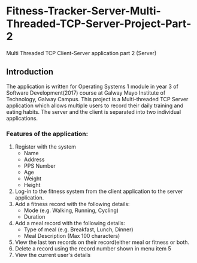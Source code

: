 # Fitness-Tracker-Server-Multi-Threaded-TCP-Server-Project-Part-2
Multi Threaded TCP Client-Server application part 2 (Server)
## Introduction
The application is written for Operating Systems 1 module in year 3 of Software Development(2017) course at Galway Mayo Institute of Technology, Galway Campus.
This project is a Multi-threaded TCP Server application which allows multiple users to record their daily training and eating habits.
The server and the client is separated into two individual applications.
### Features of the application:
1. Register with the system
	* Name
	* Address
	* PPS Number
	* Age
	* Weight
	* Height
2. Log-in to the fitness system from the client application to the server application.
3. Add a fitness record with the following details:
	* Mode (e.g. Walking, Running, Cycling)
	* Duration
4. Add a meal record with the following details:
	* Type of meal (e.g. Breakfast, Lunch, Dinner)
	* Meal Description (Max	100 characters)
5. View	the last ten records on their record(either meal or fitness or both.
6. Delete a record using the record number shown in menu item 5
7. View the current user's details
